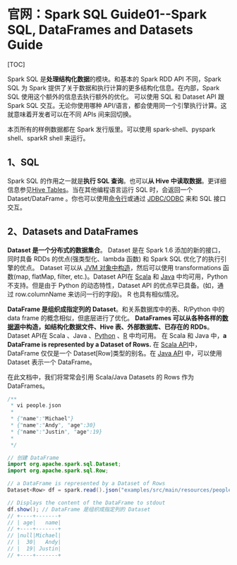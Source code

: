 # 官网：Spark SQL Guide01--Spark SQL, DataFrames and Datasets Guide

[TOC]

Spark SQL 是**处理结构化数据**的模块。和基本的 Spark RDD API 不同，Spark SQL 为 Spark 提供了关于数据和执行计算的更多结构化信息。在内部，Spark SQL 使用这个额外的信息去执行额外的优化。 可以使用 SQL 和 Dataset API 跟 Spark SQL 交互。无论你使用哪种 API/语言，都会使用同一个引擎执行计算。这就意味着开发者可以在不同 APIs 间来回切换。

本页所有的样例数据都在 Spark 发行版里。可以使用 spark-shell、pyspark shell、sparkR shell 来运行。


## 1、SQL

Spark SQL 的作用之一就是**执行 SQL 查询**。也可以**从 Hive 中读取数据**。更详细信息参见[Hive Tables](http://spark.apache.org/docs/latest/sql-data-sources-hive-tables.html)。当在其他编程语言运行 SQL 时，会返回一个 Dataset/DataFrame 。你也可以使用[命令行](http://spark.apache.org/docs/latest/sql-distributed-sql-engine.html#running-the-spark-sql-cli)或通过 [JDBC/ODBC](http://spark.apache.org/docs/latest/sql-distributed-sql-engine.html#running-the-thrift-jdbcodbc-server) 来和 SQL 接口交互。

## 2、Datasets and DataFrames

**Dataset 是一个分布式的数据集合**。 Dataset 是在 Spark 1.6 添加的新的接口，同时具备 RDDs 的优点(强类型化、lambda 函数) 和 Spark SQL 优化了的执行引擎的优点。 Dataset 可以从 [ JVM 对象中构造](http://spark.apache.org/docs/latest/sql-getting-started.html#creating-datasets)，然后可以使用 transformations 函数(map, flatMap, filter, etc.)。Dataset API在 [Scala](http://spark.apache.org/docs/latest/api/scala/org/apache/spark/sql/Dataset.html) 和 [Java](http://spark.apache.org/docs/latest/api/java/index.html?org/apache/spark/sql/Dataset.html) 中均可用，Python 不支持。但是由于 Python 的动态特性，Dataset API 的优点早已具备。(如，通过 row.columnName 来访问一行的字段)。 R 也具有相似情况。

**DataFrame 是组织成指定列的 Dataset**。和关系数据库中的表、R/Python 中的 data frame 的概念相似，但底层进行了优化。 **DataFrames 可以从各种各样的[数据源](http://spark.apache.org/docs/latest/sql-data-sources.html)中构造，如结构化数据文件、Hive 表、外部数据库、已存在的 RDDs**。Dataset API在 Scala 、Java 、[Python](http://spark.apache.org/docs/latest/api/python/pyspark.sql.html#pyspark.sql.DataFrame) 、[R](http://spark.apache.org/docs/latest/api/R/index.html) 中均可用。 在 Scala 和 Java 中，**a DataFrame is represented by a Dataset of Rows.** 在 [Scala API](http://spark.apache.org/docs/latest/api/scala/org/apache/spark/sql/Dataset.html)中，DataFrame 仅仅是一个 Dataset[Row]类型的别名。在 [Java API](http://spark.apache.org/docs/latest/api/java/index.html?org/apache/spark/sql/Dataset.html) 中，可以使用 Dataset<Row> 表示一个 DataFrame。

在此文档中，我们将常常会引用 Scala/Java Datasets 的 Rows 作为 DataFrames。


```java
/**
 * vi people.json
 *
 * {"name":"Michael"}
 * {"name":"Andy", "age":30}
 * {"name":"Justin", "age":19}
 *
 */

// 创建 DataFrame
import org.apache.spark.sql.Dataset;
import org.apache.spark.sql.Row;

// a DataFrame is represented by a Dataset of Rows 
Dataset<Row> df = spark.read().json("examples/src/main/resources/people.json");

// Displays the content of the DataFrame to stdout
df.show(); // DataFrame 是组织成指定列的 Dataset
// +----+-------+
// | age|   name|
// +----+-------+
// |null|Michael|
// |  30|   Andy|
// |  19| Justin|
// +----+-------+
```
